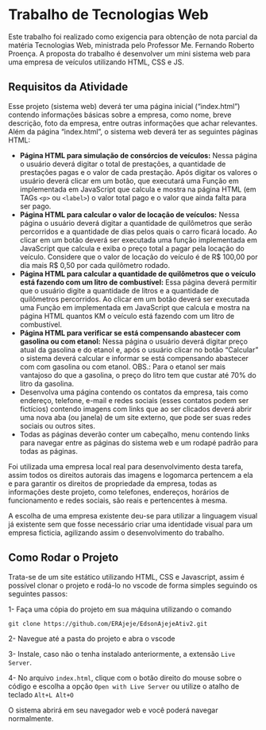 # Trabalho de Tecnologias Web
Este trabalho foi realizado como exigencia para obtenção de nota parcial da matéria Tecnologias Web, ministrada pelo Professor Me. Fernando Roberto Proença.
A proposta do trabalho é desenvolver um mini sistema web para uma empresa de veículos utilizando HTML, CSS e JS.

## Requisitos da Atividade
Esse projeto (sistema web) deverá ter uma página inicial (“index.html”) contendo
informações básicas sobre a empresa, como nome, breve descrição, foto da
empresa, entre outras informações que achar relevantes. Além da página
“index.html”, o sistema web deverá ter as seguintes páginas HTML: 
* **Página HTML para simulação de consórcios de veículos:** Nessa página o usuário deverá digitar o total de prestações, a quantidade de prestações pagas e o valor de cada prestação. Após digitar os valores o usuário
deverá clicar em um botão, que executará uma Função em implementada
em JavaScript que calcula e mostra na página HTML (em TAGs `<p>` ou
`<label>`) o valor total pago e o valor que ainda falta para ser pago. 
* **Página HTML para calcular o valor de locação de veículos:** Nessa página o usuário deverá digitar a quantidade de quilômetros que serão
percorridos e a quantidade de dias pelos quais o carro ficará locado. Ao
clicar em um botão deverá ser executada uma função implementada em
JavaScript que calcula e exiba o preço total a pagar pela locação do
veículo. Considere que o valor de locação do veículo é de R$ 100,00 por
dia mais R$ 0,50 por cada quilômetro rodado.
* **Página HTML para calcular a quantidade de quilômetros que o veículo está fazendo com um litro de combustível:** Essa página deverá permitir
que o usuário digite a quantidade de litros e a quantidade de quilômetros percorridos. Ao clicar em um botão deverá ser executada
uma Função em implementada em JavaScript que calcula e mostra na página HTML quantos KM o veículo está fazendo com um litro de combustível. 
* **Página HTML para verificar se está compensando abastecer com gasolina ou com etanol:** Nessa página o usuário deverá digitar preço atual da
gasolina e do etanol e, após o usuário clicar no botão “Calcular” o
sistema deverá calcular e informar se está compensando abastecer com
com gasolina ou com etanol. OBS.: Para o etanol ser mais vantajoso do
que a gasolina, o preço do litro tem que custar até 70% do litro da
gasolina. 
* Desenvolva uma página contendo os contatos da empresa, tais como
endereço, telefone, e-mail e redes sociais (esses contatos podem ser
fictícios) contendo imagens com links que ao ser clicados deverá abrir
uma nova aba (ou janela) de um site externo, que pode ser suas redes
sociais ou outros sites.
* Todas as páginas deverão conter um cabeçalho, menu contendo links para navegar entre as páginas do sistema web e um rodapé padrão para todas as páginas.

Foi utilizada uma empresa local real para desenvolvimento desta tarefa, assim todos os direitos autorais das imagens e logomarca pertencem a ela e para garantir os direitos de propriedade da empresa, todas as informações deste projeto, como telefones, endereços, horários de funcionamento e redes sociais, são reais e pertencentes à mesma. 

A escolha de uma empresa existente deu-se para utilizar a linguagem visual já existente sem que fosse necessário criar uma identidade visual para um empresa ficticia, agilizando assim o desenvolvimento do trabalho.

## Como Rodar o Projeto
Trata-se de um site estático utilizando HTML, CSS e Javascript, assim é possível clonar o projeto e rodá-lo no vscode de forma simples seguindo os seguintes passos:

1- Faça uma cópia do projeto em sua máquina utilizando o comando 
``` 
git clone https://github.com/ERAjeje/EdsonAjejeAtiv2.git 
```

2- Navegue até a pasta do projeto e abra o vscode

3- Instale, caso não o tenha instalado anteriormente, a extensão `Live Server`.

4- No arquivo `index.html`, clique com o botão direito do mouse sobre o código e escolha a opção `Open with Live Server` ou utilize o atalho de teclado `Alt+L Alt+O`

O sistema abrirá em seu navegador web e você poderá navegar normalmente.